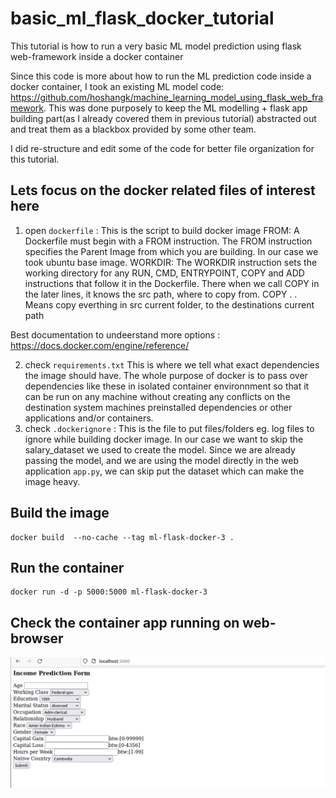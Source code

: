 # basic_ml_flask_docker_tutorial

This tutorial is how to run a very basic ML model prediction using flask web-framework inside a docker container


Since this code is more about how to run the ML prediction code inside a docker container, I took an existing ML model code: https://github.com/hoshangk/machine_learning_model_using_flask_web_framework. This was done purposely to keep the ML modelling + flask app building part(as I already covered them in previous tutorial) abstracted out and treat them as a blackbox provided by some other team.

I did re-structure and edit some of the code for better file organization for this tutorial.

## Lets focus on the docker related files of interest here

1. open ```dockerfile``` : This is the script to build docker image
FROM: A Dockerfile must begin with a FROM instruction. The FROM instruction specifies the Parent Image from which you are building. In our case we took ubuntu base image. 
WORKDIR: The WORKDIR instruction sets the working directory for any RUN, CMD, ENTRYPOINT, COPY and ADD instructions that follow it in the Dockerfile. 
There when we call COPY in the later lines, it knows the src path, where to copy from. 
COPY . .  Means copy everthing in src current folder, to the destinations current path

Best documentation to undeerstand more options : https://docs.docker.com/engine/reference/

2. check ```requirements.txt``` This is where we tell what exact dependencies the image should have. The whole purpose of docker is to pass over dependencies like these in isolated container environnment so that it can be run on any machine without creating any conflicts on the destination system machines preinstalled dependencies or other applications and/or containers.
3. check ```.dockerignore``` : This is the file to put files/folders eg. log files to ignore while building docker image. In our case we want to skip the salary_dataset we used to create the model. Since we are already passing the model, and we are using the model directly in the web application ```app.py```, we can skip put the dataset which can make the image heavy.

## Build the image
```
docker build  --no-cache --tag ml-flask-docker-3 .
```

## Run the container
```
docker run -d -p 5000:5000 ml-flask-docker-3
```

## Check the container app running on web-browser

![Alt text](snippets/app.png)
